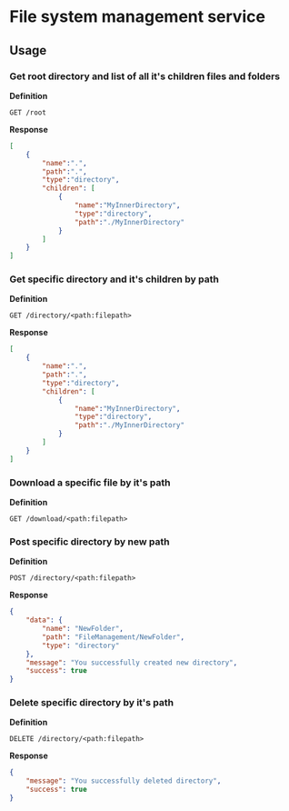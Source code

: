 # File system management service

## Usage

### Get root directory and list of all it's children files and folders

**Definition**

`GET /root`

**Response**

```json
[
    {
        "name":".",
        "path":".",
        "type":"directory",
        "children": [
            {
                "name":"MyInnerDirectory",
                "type":"directory",
                "path":"./MyInnerDirectory"
            }
        ]
    }
]
```

### Get specific directory and it's children by path

**Definition**

`GET /directory/<path:filepath>`

**Response**

```json
[
    {
        "name":".",
        "path":".",
        "type":"directory",
        "children": [
            {
                "name":"MyInnerDirectory",
                "type":"directory",
                "path":"./MyInnerDirectory"
            }
        ]
    }
]
```

### Download a specific file by it's path

**Definition**

`GET /download/<path:filepath>`

### Post specific directory by new path

**Definition**

`POST /directory/<path:filepath>`

**Response**

```json
{
    "data": {
        "name": "NewFolder",
        "path": "FileManagement/NewFolder",
        "type": "directory"
    },
    "message": "You successfully created new directory",
    "success": true
}
```

### Delete specific directory by it's path

**Definition**

`DELETE /directory/<path:filepath>`

**Response**

```json
{
    "message": "You successfully deleted directory",
    "success": true
}
```
